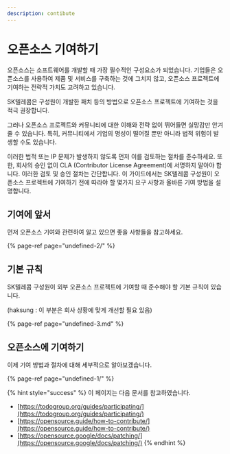```yaml
---
description: contibute
---
```


# 오픈소스 기여하기

오픈소스는 소프트웨어를 개발할 때 가장 필수적인 구성요소가 되었습니다. 기업들은 오픈소스를 사용하여 제품 및 서비스를 구축하는 것에 그치지 않고, 오픈소스 프로젝트에 기여하는 전략적 가치도 고려하고 있습니다. 

SK텔레콤은 구성원이 개발한 패치 등의 방법으로 오픈소스 프로젝트에 기여하는 것을 적극 권장합니다.

그러나 오픈소스 프로젝트와 커뮤니티에 대한 이해와 전략 없이 뛰어들면 실망감만 안겨줄 수 있습니다. 특히, 커뮤니티에서 기업의 명성이 떨어질 뿐만 아니라 법적 위험이 발생할 수도 있습니다. 

이러한 법적 또는 IP 문제가 발생하지 않도록 먼저 이를 검토하는 절차를 준수하세요. 또한, 회사의 승인 없이 CLA \(Contributor License Agreement\)에 서명하지 말아야 합니다. 이러한 검토 및 승인 절차는 간단합니다. 이 가이드에서는 SK텔레콤 구성원이 오픈소스 프로젝트에 기여하기 전에 따라야 할 몇가지 요구 사항과 올바른 기여 방법을 설명합니다. 

## 기여에 앞서

먼저 오픈소스 기여와 관련하여 알고 있으면 좋을 사항들을 참고하세요. 

{% page-ref page="undefined-2/" %}

## 기본 규칙

SK텔레콤 구성원이 외부 오픈소스 프로젝트에 기여할 때 준수해야 할 기본 규칙이 있습니다. 

\(haksung : 이 부분은 회사 상황에 맞게 개선할 필요 있음\)

{% page-ref page="undefined-3.md" %}

## 오픈소스에 기여하기

이제 기여 방법과 절차에 대해 세부적으로 알아보겠습니다. 

{% page-ref page="undefined-1/" %}

{% hint style="success" %}
이 페이지는 다음 문서를 참고하였습니다.

* [https://todogroup.org/guides/participating/](https://todogroup.org/guides/participating/)
* [https://opensource.guide/how-to-contribute/](https://opensource.guide/how-to-contribute/)
* [https://opensource.google/docs/patching/](https://opensource.google/docs/patching/)
{% endhint %}



